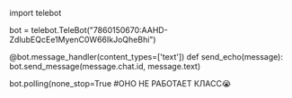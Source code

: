 import telebot


bot = telebot.TeleBot("7860150670:AAHD-ZdlubEQcEe1MyenC0W66IkJoQheBhi")


@bot.message_handler(content_types=['text'])
def send_echo(message):
    bot.send_message(message.chat.id, message.text)


bot.polling(none_stop=True
#ОНО НЕ РАБОТАЕТ КЛАСС😭
